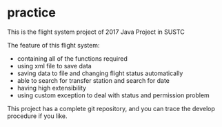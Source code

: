 # practice

This is the flight system project of 2017 Java Project in SUSTC
<p>The feature of this flight system:
<ul>
		<li>containing all of the functions required</li>
		<li>using xml file to save data</li>
		<li>saving data to file and changing flight status automatically</li>
		<li>able to search for transfer station and search for date</li>
		<li>having high extensibility</li>
		<li>using custom exception to deal with status and permission problem</li>
</ul>

<p>This project has a complete git repository, and you can trace the develop procedure if you like.